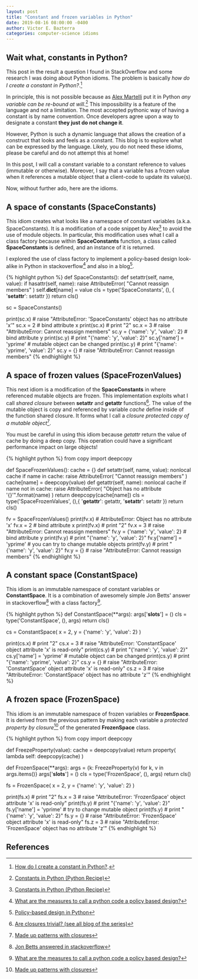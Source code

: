 ```yaml
---
layout: post
title: "Constant and frozen variables in Python"
date: 2019-08-16 08:00:00 -0400
author: Victor E. Bazterra
categories: computer-science idioms
---
```


## Wait what, constants in Python?

This post in the result a question I found in StackOverflow and some research I was doing about Python idioms. The problem is basically *how do I create a constant in Python?*.[^1]

In principle, this is not possible because as [Alex Martelli](https://en.wikipedia.org/wiki/Alex_Martelli) put it in Python *any variable can be re-bound at will*.[^2] This impossibility is a feature of the language and not a limitation. The most accepted pythonic way of having a constant is by name convention. Once developers agree upon a way to designate a constant **they just do not change it**.

However, Python is such a dynamic language that allows the creation of a construct that looks and feels as a constant. This blog is to explore what can be expressed by the language. Likely, you do not need these idioms, please be careful and do not attempt this at home!

In this post, I will call a constant variable to a constant reference to values (immutable or otherwise). Moreover, I say that a variable has a frozen value when it references a mutable object that a client-code to update its value(s).

Now, without further ado, here are the idioms.

## A space of constants (SpaceConstants)

This idiom creates what looks like a namespace of constant variables (a.k.a. SpaceConstants). It is a modification of a code snippet by Alex[^2] to avoid the use of module objects. In particular, this modification uses what I call a class factory because within **SpaceConstants** function, a class called **SpaceConstants** is defined, and an instance of it is returned.

I explored the use of class factory to implement a policy-based design look-alike in Python in stackoverflow[^3] and also in a blog[^4].

{% highlight python %}
def SpaceConstants():
    def setattr(self, name, value):
        if hasattr(self, name):
            raise AttributeError(
                "Cannot reassign members"
            )
        self.__dict__[name] = value
    cls = type('SpaceConstants', (), {
        '__setattr__': setattr
    })
    return cls()

sc = SpaceConstants()

print(sc.x) # raise "AttributeError: 'SpaceConstants' object has no attribute 'x'"
sc.x = 2 # bind attribute x
print(sc.x) # print "2"
sc.x = 3 # raise "AttributeError: Cannot reassign members"
sc.y = {'name': 'y', 'value': 2} # bind attribute y
print(sc.y) # print "{'name': 'y', 'value': 2}"
sc.y['name'] = 'yprime' # mutable object can be changed
print(sc.y) # print "{'name': 'yprime', 'value': 2}"
sc.y = {} # raise "AttributeError: Cannot reassign members"
{% endhighlight %}

## A space of frozen values (SpaceFrozenValues)

This next idiom is a modification of the **SpaceConstants** in where referenced mutable objects are frozen. This implementation exploits what I call *shared closure* between **setattr** and **getattr** functions[^5]. The value of the mutable object is copy and referenced by variable *cache* define inside of the function shared closure. It forms what I call a *closure protected copy of a mutable object*[^6].

You must be careful in using this idiom because *getattr* return the value of cache by doing a deep copy. This operation could have a significant performance impact on large objects!

{% highlight python %}
from copy import deepcopy

def SpaceFrozenValues():
    cache = {}
    def setattr(self, name, value):
        nonlocal cache
        if name in cache:
            raise AttributeError(
                "Cannot reassign members"
            )
        cache[name] = deepcopy(value)
    def getattr(self, name):
        nonlocal cache
        if name not in cache:
            raise AttributeError(
                "Object has no attribute '{}'".format(name)
            )
        return deepcopy(cache[name])
    cls = type('SpaceFrozenValues', (),{
        '__getattr__': getattr,
        '__setattr__': setattr
    })
    return cls()

fv = SpaceFrozenValues()
print(fv.x) # AttributeError: Object has no attribute 'x'
fv.x = 2 # bind attribute x
print(fv.x) # print "2"
fv.x = 3 # raise "AttributeError: Cannot reassign members"
fv.y = {'name': 'y', 'value': 2} # bind attribute y
print(fv.y) # print "{'name': 'y', 'value': 2}"
fv.y['name'] = 'yprime' # you can try to change mutable objects
print(fv.y) # print "{'name': 'y', 'value': 2}"
fv.y = {} # raise "AttributeError: Cannot reassign members"
{% endhighlight %}

## A constant space (ConstantSpace)

This idiom is an immutable namespace of constant variables or **ConstantSpace**. It is a combination of awesomely simple Jon Betts' answer in stackoverflow[^7] with a class factory[^3].

{% highlight python %}
def ConstantSpace(**args):
    args['__slots__'] = ()
    cls = type('ConstantSpace', (), args)
    return cls()

cs = ConstantSpace(
    x = 2,
    y = {'name': 'y', 'value': 2}
)

print(cs.x) # print "2"
cs.x = 3 # raise "AttributeError: 'ConstantSpace' object attribute 'x' is read-only"
print(cs.y) # print "{'name': 'y', 'value': 2}"
cs.y['name'] = 'yprime' # mutable object can be changed
print(cs.y) # print "{'name': 'yprime', 'value': 2}"
cs.y = {} # raise "AttributeError: 'ConstantSpace' object attribute 'x' is read-only"
cs.z = 3 # raise "AttributeError: 'ConstantSpace' object has no attribute 'z'"
{% endhighlight %}

## A frozen space (FrozenSpace)

This idiom is an immutable namespace of frozen variables or **FrozenSpace**. It is derived from the previous pattern by making each variable a *protected property by closure*[^6] of the generated **FrozenSpace** class.

{% highlight python %}
from copy import deepcopy

def FreezeProperty(value):
    cache = deepcopy(value)
    return property(
        lambda self: deepcopy(cache)
    )

def FrozenSpace(**args):
    args = {k: FreezeProperty(v) for k, v in args.items()}
    args['__slots__'] = ()
    cls = type('FrozenSpace', (), args)
    return cls()

fs = FrozenSpace(
    x = 2,
    y = {'name': 'y', 'value': 2}
)

print(fs.x) # print "2"
fs.x = 3 # raise "AttributeError: 'FrozenSpace' object attribute 'x' is read-only"
print(fs.y) # print "{'name': 'y', 'value': 2}"
fs.y['name'] = 'yprime' # try to change mutable object
print(fs.y) # print "{'name': 'y', 'value': 2}"
fs.y = {} # raise "AttributeError: 'FrozenSpace' object attribute 'x' is read-only"
fs.z = 3 # raise "AttributeError: 'FrozenSpace' object has no attribute 'z'"
{% endhighlight %}


## References

[^1]: [How do I create a constant in Python?](https://stackoverflow.com/questions/2682745/how-do-i-create-a-constant-in-python).
[^2]: [Constants in Python (Python Recipe)](http://code.activestate.com/recipes/65207-constants-in-python/)
[^3]: [What are the measures to call a python code a policy based design?](https://stackoverflow.com/questions/57365189/what-are-the-measures-to-call-a-python-code-a-policy-based-design)
[^4]: [Policy-based design in Python](https://baites.github.io/computer-science/patterns/2019/08/02/policy-based-design-in-python.html)
[^5]: [Are closures trivial? (see all blog of the series)](https://baites.github.io/computer-science/idioms/2017/12/11/are-closures-trivial.html)
[^6]: [Made up patterns with closures](https://baites.github.io/computer-science/idioms/2017/12/04/made-up-patterns-with-closures.html)
[^7]: [Jon Betts answered in stackoverflow](https://stackoverflow.com/a/23274028/11875212)
